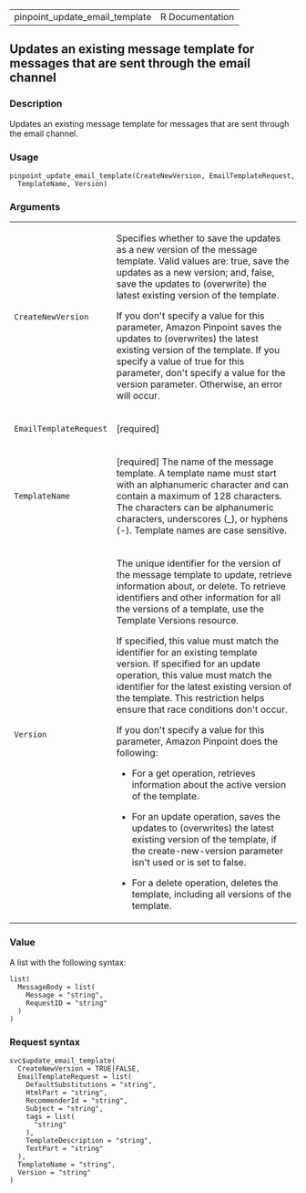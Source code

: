 <table style="width: 100%;">
<tbody>
<tr class="odd">
<td>pinpoint_update_email_template</td>
<td style="text-align: right;">R Documentation</td>
</tr>
</tbody>
</table>

## Updates an existing message template for messages that are sent through the email channel

### Description

Updates an existing message template for messages that are sent through
the email channel.

### Usage

    pinpoint_update_email_template(CreateNewVersion, EmailTemplateRequest,
      TemplateName, Version)

### Arguments

<table>
<colgroup>
<col style="width: 35%" />
<col style="width: 65%" />
</colgroup>
<tbody>
<tr class="odd">
<td><code
id="pinpoint_update_email_template_:_CreateNewVersion">CreateNewVersion</code></td>
<td><p>Specifies whether to save the updates as a new version of the
message template. Valid values are: true, save the updates as a new
version; and, false, save the updates to (overwrite) the latest existing
version of the template.</p>
<p>If you don't specify a value for this parameter, Amazon Pinpoint
saves the updates to (overwrites) the latest existing version of the
template. If you specify a value of true for this parameter, don't
specify a value for the version parameter. Otherwise, an error will
occur.</p></td>
</tr>
<tr class="even">
<td><code
id="pinpoint_update_email_template_:_EmailTemplateRequest">EmailTemplateRequest</code></td>
<td><p>[required]</p></td>
</tr>
<tr class="odd">
<td><code
id="pinpoint_update_email_template_:_TemplateName">TemplateName</code></td>
<td><p>[required] The name of the message template. A template name must
start with an alphanumeric character and can contain a maximum of 128
characters. The characters can be alphanumeric characters, underscores
(_), or hyphens (-). Template names are case sensitive.</p></td>
</tr>
<tr class="even">
<td><code
id="pinpoint_update_email_template_:_Version">Version</code></td>
<td><p>The unique identifier for the version of the message template to
update, retrieve information about, or delete. To retrieve identifiers
and other information for all the versions of a template, use the
Template Versions resource.</p>
<p>If specified, this value must match the identifier for an existing
template version. If specified for an update operation, this value must
match the identifier for the latest existing version of the template.
This restriction helps ensure that race conditions don't occur.</p>
<p>If you don't specify a value for this parameter, Amazon Pinpoint does
the following:</p>
<ul>
<li><p>For a get operation, retrieves information about the active
version of the template.</p></li>
<li><p>For an update operation, saves the updates to (overwrites) the
latest existing version of the template, if the create-new-version
parameter isn't used or is set to false.</p></li>
<li><p>For a delete operation, deletes the template, including all
versions of the template.</p></li>
</ul></td>
</tr>
</tbody>
</table>

### Value

A list with the following syntax:

    list(
      MessageBody = list(
        Message = "string",
        RequestID = "string"
      )
    )

### Request syntax

    svc$update_email_template(
      CreateNewVersion = TRUE|FALSE,
      EmailTemplateRequest = list(
        DefaultSubstitutions = "string",
        HtmlPart = "string",
        RecommenderId = "string",
        Subject = "string",
        tags = list(
          "string"
        ),
        TemplateDescription = "string",
        TextPart = "string"
      ),
      TemplateName = "string",
      Version = "string"
    )
